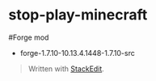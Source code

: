 stop-play-minecraft
================

#Forge mod

* forge-1.7.10-10.13.4.1448-1.7.10-src



> Written with [StackEdit](https://stackedit.io/).